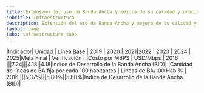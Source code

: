 ```yaml
---
title: Extensión del uso de Banda Ancha y mejora de su calidad y precio
subtitle: Infraestructura
description: Extensión del uso de Banda Ancha y mejora de su calidad y precio
layout: page
tabs: infraestructura_tabs
---
```


|Indicador| Unidad | Línea Base | 2019 | 2020 | 2021|2022 | 2023 | 2024 | 2025|Meta Final | Verificación |
|Costo por MBPS | USD/Mbps | 2016 |||7.24|||4.18||4.18|Indice de Desarrollo de la Banda Ancha (BID)|
|Cantidad de líneas de BA fíja por cada 100 habitantes | Lineas de BA/100 Hab % | 2016 |||5.37%|||5.80%||5.80%|Indice de Desarrollo de la Banda Ancha (BID)|
